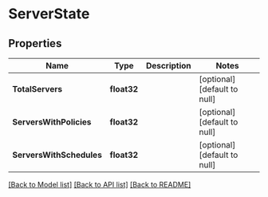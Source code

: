 # ServerState

## Properties
Name | Type | Description | Notes
------------ | ------------- | ------------- | -------------
**TotalServers** | **float32** |  | [optional] [default to null]
**ServersWithPolicies** | **float32** |  | [optional] [default to null]
**ServersWithSchedules** | **float32** |  | [optional] [default to null]

[[Back to Model list]](../README.md#documentation-for-models) [[Back to API list]](../README.md#documentation-for-api-endpoints) [[Back to README]](../README.md)



